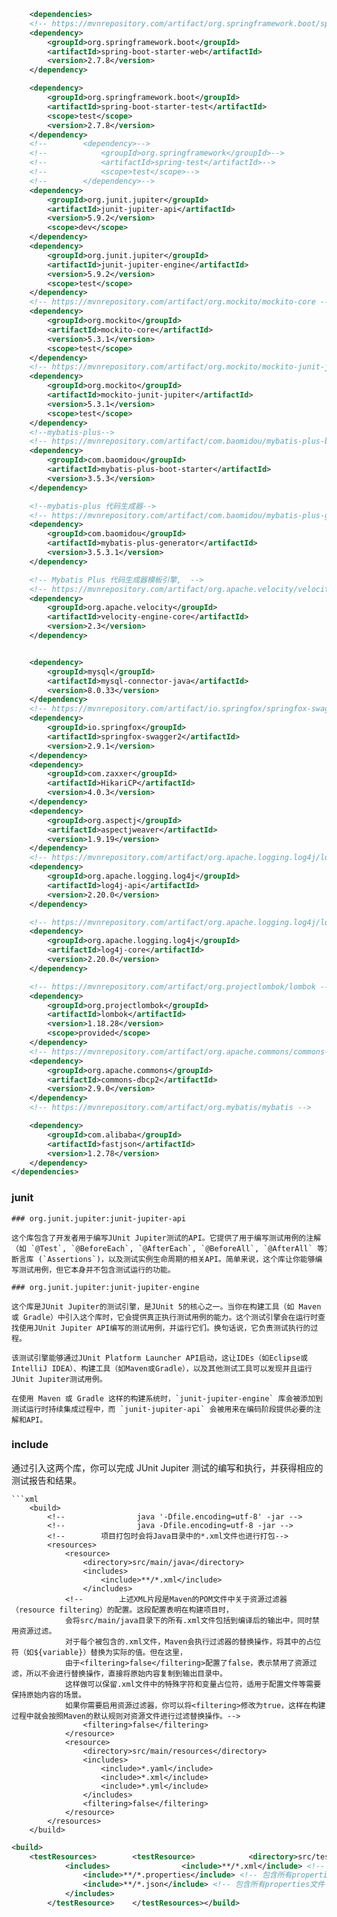 ```xml
    <dependencies>
    <!-- https://mvnrepository.com/artifact/org.springframework.boot/spring-boot-starter-web -->
    <dependency>
        <groupId>org.springframework.boot</groupId>
        <artifactId>spring-boot-starter-web</artifactId>
        <version>2.7.8</version>
    </dependency>

    <dependency>
        <groupId>org.springframework.boot</groupId>
        <artifactId>spring-boot-starter-test</artifactId>
        <scope>test</scope>
        <version>2.7.8</version>
    </dependency>
    <!--        <dependency>-->
    <!--            <groupId>org.springframework</groupId>-->
    <!--            <artifactId>spring-test</artifactId>-->
    <!--            <scope>test</scope>-->
    <!--        </dependency>-->
    <dependency>
        <groupId>org.junit.jupiter</groupId>
        <artifactId>junit-jupiter-api</artifactId>
        <version>5.9.2</version>
        <scope>dev</scope>
    </dependency>
    <dependency>
        <groupId>org.junit.jupiter</groupId>
        <artifactId>junit-jupiter-engine</artifactId>
        <version>5.9.2</version>
        <scope>test</scope>
    </dependency>
    <!-- https://mvnrepository.com/artifact/org.mockito/mockito-core -->
    <dependency>
        <groupId>org.mockito</groupId>
        <artifactId>mockito-core</artifactId>
        <version>5.3.1</version>
        <scope>test</scope>
    </dependency>
    <!-- https://mvnrepository.com/artifact/org.mockito/mockito-junit-jupiter -->
    <dependency>
        <groupId>org.mockito</groupId>
        <artifactId>mockito-junit-jupiter</artifactId>
        <version>5.3.1</version>
        <scope>test</scope>
    </dependency>
    <!--mybatis-plus-->
    <!-- https://mvnrepository.com/artifact/com.baomidou/mybatis-plus-boot-starter -->
    <dependency>
        <groupId>com.baomidou</groupId>
        <artifactId>mybatis-plus-boot-starter</artifactId>
        <version>3.5.3</version>
    </dependency>

    <!--mybatis-plus 代码生成器-->
    <!-- https://mvnrepository.com/artifact/com.baomidou/mybatis-plus-generator -->
    <dependency>
        <groupId>com.baomidou</groupId>
        <artifactId>mybatis-plus-generator</artifactId>
        <version>3.5.3.1</version>
    </dependency>

    <!-- Mybatis Plus 代码生成器模板引擎,  -->
    <!-- https://mvnrepository.com/artifact/org.apache.velocity/velocity-engine-core -->
    <dependency>
        <groupId>org.apache.velocity</groupId>
        <artifactId>velocity-engine-core</artifactId>
        <version>2.3</version>
    </dependency>


    <dependency>
        <groupId>mysql</groupId>
        <artifactId>mysql-connector-java</artifactId>
        <version>8.0.33</version>
    </dependency>
    <!-- https://mvnrepository.com/artifact/io.springfox/springfox-swagger2 -->
    <dependency>
        <groupId>io.springfox</groupId>
        <artifactId>springfox-swagger2</artifactId>
        <version>2.9.1</version>
    </dependency>
    <dependency>
        <groupId>com.zaxxer</groupId>
        <artifactId>HikariCP</artifactId>
        <version>4.0.3</version>
    </dependency>
    <dependency>
        <groupId>org.aspectj</groupId>
        <artifactId>aspectjweaver</artifactId>
        <version>1.9.19</version>
    </dependency>
    <!-- https://mvnrepository.com/artifact/org.apache.logging.log4j/log4j-api -->
    <dependency>
        <groupId>org.apache.logging.log4j</groupId>
        <artifactId>log4j-api</artifactId>
        <version>2.20.0</version>
    </dependency>

    <!-- https://mvnrepository.com/artifact/org.apache.logging.log4j/log4j-core -->
    <dependency>
        <groupId>org.apache.logging.log4j</groupId>
        <artifactId>log4j-core</artifactId>
        <version>2.20.0</version>
    </dependency>

    <!-- https://mvnrepository.com/artifact/org.projectlombok/lombok -->
    <dependency>
        <groupId>org.projectlombok</groupId>
        <artifactId>lombok</artifactId>
        <version>1.18.28</version>
        <scope>provided</scope>
    </dependency>
    <!-- https://mvnrepository.com/artifact/org.apache.commons/commons-dbcp2 -->
    <dependency>
        <groupId>org.apache.commons</groupId>
        <artifactId>commons-dbcp2</artifactId>
        <version>2.9.0</version>
    </dependency>
    <!-- https://mvnrepository.com/artifact/org.mybatis/mybatis -->

    <dependency>
        <groupId>com.alibaba</groupId>
        <artifactId>fastjson</artifactId>
        <version>1.2.78</version>
    </dependency>
</dependencies>
```

### junit


```text
### org.junit.jupiter:junit-jupiter-api

这个库包含了开发者用于编写JUnit Jupiter测试的API。它提供了用于编写测试用例的注解（如 `@Test`, `@BeforeEach`, `@AfterEach`, `@BeforeAll`, `@AfterAll` 等），断言库 (`Assertions`)，以及测试实例生命周期的相关API。简单来说，这个库让你能够编写测试用例，但它本身并不包含测试运行的功能。

### org.junit.jupiter:junit-jupiter-engine

这个库是JUnit Jupiter的测试引擎，是JUnit 5的核心之一。当你在构建工具（如 Maven 或 Gradle）中引入这个库时，它会提供真正执行测试用例的能力。这个测试引擎会在运行时查找使用JUnit Jupiter API编写的测试用例，并运行它们。换句话说，它负责测试执行的过程。

该测试引擎能够通过JUnit Platform Launcher API启动，这让IDEs（如Eclipse或IntelliJ IDEA）、构建工具（如Maven或Gradle），以及其他测试工具可以发现并且运行JUnit Jupiter测试用例。

在使用 Maven 或 Gradle 这样的构建系统时，`junit-jupiter-engine` 库会被添加到测试运行时持续集成过程中，而 `junit-jupiter-api` 会被用来在编码阶段提供必要的注解和API。
```

### include

通过引入这两个库，你可以完成 JUnit Jupiter 测试的编写和执行，并获得相应的测试报告和结果。
```
```xml
    <build>
        <!--                java '-Dfile.encoding=utf-8' -jar -->
        <!--                java -Dfile.encoding=utf-8 -jar -->
        <!--        项目打包时会将Java目录中的*.xml文件也进行打包-->
        <resources>
            <resource>
                <directory>src/main/java</directory>
                <includes>
                    <include>**/*.xml</include>
                </includes>
            <!--        上述XML片段是Maven的POM文件中关于资源过滤器（resource filtering）的配置。这段配置表明在构建项目时，
            会将src/main/java目录下的所有.xml文件包括到编译后的输出中，同时禁用资源过滤。
            对于每个被包含的.xml文件，Maven会执行过滤器的替换操作，将其中的占位符（如${variable}）替换为实际的值。但在这里，
            由于<filtering>false</filtering>配置了false，表示禁用了资源过滤，所以不会进行替换操作，直接将原始内容复制到输出目录中。
            这样做可以保留.xml文件中的特殊字符和变量占位符，适用于配置文件等需要保持原始内容的场景。
            如果你需要启用资源过滤器，你可以将<filtering>修改为true，这样在构建过程中就会按照Maven的默认规则对资源文件进行过滤替换操作。-->
                <filtering>false</filtering>
            </resource>
            <resource>
                <directory>src/main/resources</directory>
                <includes>
                    <include>*.yaml</include>
                    <include>*.xml</include>
                    <include>*.yml</include>
                </includes>
                <filtering>false</filtering>
            </resource>
        </resources>
    </build>
```

```xml
<build>  
    <testResources>        <testResource>            <directory>src/test/resources</directory>  
            <includes>                <include>**/*.xml</include> <!-- 包含所有xml文件 -->  
                <include>**/*.properties</include> <!-- 包含所有properties文件 -->  
                <include>**/*.json</include> <!-- 包含所有properties文件 -->  
            </includes>  
        </testResource>    </testResources></build>
```

